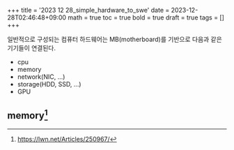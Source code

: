 +++
title = '2023 12 28_simple_hardware_to_swe'
date = 2023-12-28T02:46:48+09:00
math = true
toc = true
bold = true
draft = true
tags = []
+++

일반적으로 구성되는 컴퓨터 하드웨어는 MB(motherboard)를 기반으로 다음과 같은 기기들이 연결된다.

-   cpu
-   memory
-   network(NIC, ...)
-   storage(HDD, SSD, ...)
-   GPU

## memory[^126]

[^126]: https://lwn.net/Articles/250967/
